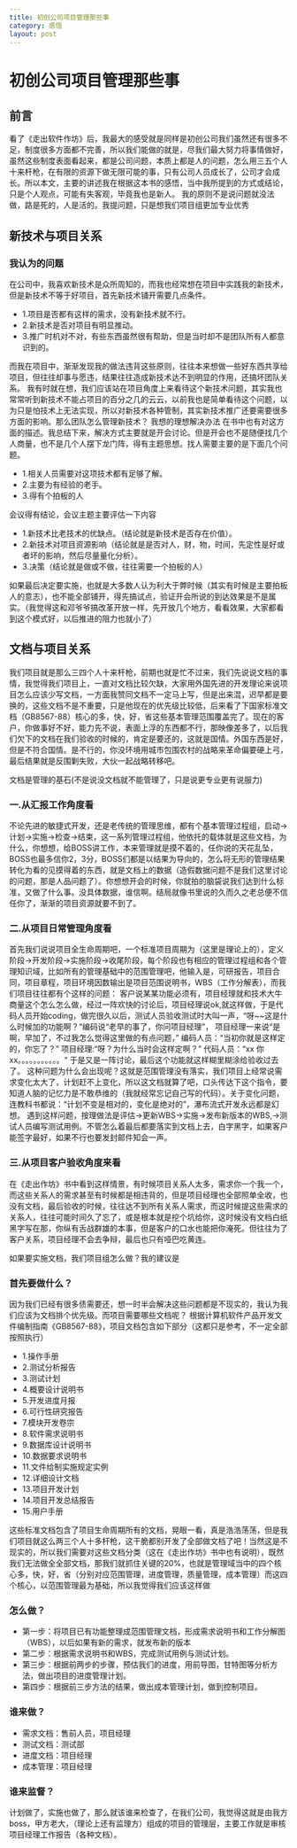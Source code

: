 ```yaml
---
title: 初创公司项目管理那些事
category: 感悟
layout: post
---
```


# 初创公司项目管理那些事

## 前言


看了《走出软件作坊》后，我最大的感受就是同样是初创公司我们虽然还有很多不足，制度很多方面都不完善，所以我们能做的就是，尽我们最大努力将事情做好，虽然这些制度表面看起来，都是公司问题，本质上都是人的问题，怎么用三五个人十来杆枪，在有限的资源下做无限可能的事，只有公司人员成长了，公司才会成长。所以本文，主要的讲述我在根据这本书的感悟，当中我所提到的方式或结论，只是个人观点，可能有失客观，毕竟我也是新人。
我的原则不是说问题就没法做，路是死的，人是活的。我提问题，只是想我们项目组更加专业优秀

## 新技术与项目关系

### 我认为的问题

在公司中，我喜欢新技术是众所周知的，而我也经常想在项目中实践我的新技术，但是新技术不等于好项目，首先新技术铺开需要几点条件。

*   1.项目是否都有这样的需求，没有新技术就不行。
*   2.新技术是否对项目有明显推动。
*   3.推广时机对不对，有些东西虽然很有帮助，但是当时却不是团队所有人都意识到的。

而我在项目中，渐渐发现我的做法违背这些原则，往往本来想做一些好东西共享给项目，但往往却事与愿违，结果往往造成新技术达不到明显的作用，还搞坏团队关系。
我有时就在想，我们应该站在项目角度上来看待这个新技术问题，其实我也常常听到新技术不能占项目的百分之几的云云，以前我也是简单看待这个问题，以为只是怕技术上无法实现，所以对新技术各种管制，其实新技术推广还要需要很多方面的影响。那么团队怎么管理新技术？
我想的理想解决办法
在书中也有对这方面的描述。我总结下来，解决方式主要就是开会讨论。但是开会也不是随便找几个人商量，也不是几个人摆下龙门阵，得有主题思想。找人需要主要的是下面几个问题。

* 1.相关人员需要对这项技术都有足够了解。
* 2.主要为有经验的老手。
* 3.得有个拍板的人

会议得有结论，会议主题主要评估一下内容

* 1.新技术比老技术的优缺点。（结论就是新技术是否存在价值）。
* 2.新技术对项目资源影响（结论就是是否对人，财，物，时间，先定性是好或者坏的影响，然后尽量量化分析）。
* 3.决策（结论就是做或不做，往往需要一个拍板的人）

如果最后决定要实施，也就是大多数人认为利大于弊时候（其实有时候是主要拍板人的意志），也不能全部铺开，得先搞试点，验证开会所说的到达效果是不是属实。（我觉得这和邓爷爷搞改革开放一样，先开放几个地方，看看效果，大家都看到这个模式好，以后推进的阻力也就小了）

## 文档与项目关系

我们项目就是那么三四个人十来杆枪，前期也就是忙不过来，我们先说说文档的事情，我觉得我们项目上，一直对文档比较欠缺，大家用外国先进的开发理论来说项目怎么应该少写文档，一方面我赞同文档不一定马上写，但是出来混，迟早都是要换的，这些文档不是不重要，只是他现在的优先级比较低，后来看了下国家标准文档（GB8567-88）核心的多，快，好，省这些基本管理范围覆盖完了。现在的客户，你做事好不好，能力先不说，表面上浮的东西都不行，那映像差多了，以后我们欠下的文档在我们验收的时候的，肯定是要还的，这就是国情。外国东西是好，但是不符合国情。是不行的，你没环境用城市包围农村的战略来革命偏要硬上弓，最后结果就是反围剿失败，大伙一起战略转移吧。

文档是管理的基石(不是说没文档就不能管理了，只是说更专业更有说服力)

### 一.从汇报工作角度看

不论先进的敏捷式开发，还是老传统的管理思维，都有个基本管理过程组，启动->计划->实施->检查->结束，这一系列管理过程组，他依托的载体就是这些文档，为什么，你想想，给BOSS讲工作，本来管理就是摸不着的，任你说的天花乱坠，BOSS也最多信你2，3分，BOSS们都是以结果为导向的，怎么将无形的管理结果转化为看的见摸得着的东西，就是文档上的数据（造假数据问题不是我们这里讨论的问题，那是人品问题了）。你想想开会的时候，你就拍的脑袋说我们达到什么标准，又做了什么事。没具体数据，谁信啊。结局就像书里说的久而久之老总便不信任你了，渐渐的项目资源就要不到了。

### 二.从项目日常管理角度看

首先我们说说项目全生命周期吧，一个标准项目周期为（这里是理论上的），定义阶段->开发阶段->实施阶段->收尾阶段，每个阶段也有相应的管理过程组和各个管理知识域，比如所有的管理基础中的范围管理吧，他输入是，可研报告，项目合同，项目章程，项目环境因数输出是项目范围说明书，WBS（工作分解表），而我们项目往往都有个这样的问题：
客户说某某功能必须有，项目经理就和技术大牛商量这个怎么怎么做，经过一阵欢快的讨论后，项目经理说ok,就这样做，于是代码人员开始coding，做完很久以后，测试人员验收测试时大叫一声，“呀~~这是什么时候加的功能啊？”编码说“老早的事了，你问项目经理”，
项目经理一来说“是啊，早加了，不过我怎么觉得这里做的有点问题，”
编码人员：“当初你就是这样定的，你忘了？”
项目经理:“呀？为什么当时会这样定啊？”
代码人员：“xx 你xx。。。。。。。。。。。“
于是又是一阵讨论，最后这个功能就这样糊里糊涂给验收过去了。
这种问题为什么会出现呢？这就是范围管理没有落实，我们项目上经常说需求变化太大了，计划赶不上变化，所以这文档就算了吧，口头传达下这个指令，要知道人脑的记忆力是不敢恭维的（我就经常忘记自己写的代码）。关于变化问题，连教科书都说：“计划不变是相对的，变化是绝对的”，瀑布流式开发永远都是幻想。
遇到这样问题，按理做法是评估->更新WBS->实施->发布新版本的WBS,->测试人员编写测试用例。不管怎么着最后都要落实到文档上去，白字黑字，如果客户能签字最好，如果不行也要发封邮件知会一声。

### 三.从项目客户验收角度来看

在《走出作坊》书中看到这样情景，有时候项目关系人太多，需求你一个我一个，而这些关系人的需求甚至有时候都是相违背的，但是项目经理也全部照单全收，也没有文档，最后验收的时候，往往达不到所有关系人需求，而这时候提这些需求的关系人，往往可能时间久了忘了，或是根本就是挖个坑给你，这时候没有文档白纸黑字写在那，你纵有舌战群雄的本事，但是客户的口水也能把你淹死。但往往为了客户关系，项目经理不会去争辩，最后也只有哑巴吃黄连。

如果要实施文档，我们项目组怎么做？我的建议是

### 首先要做什么？

因为我们已经有很多债需要还，想一时半会解决这些问题都是不现实的，我认为我们应该为文档排个优先级。而项目需要哪些文档呢？
根据计算机软件产品开发文件编制指南《GB8567-88》，项目文档包含如下部分（这都只是参考，不一定全部按照执行）

* 1.操作手册
* 2.测试分析报告
* 3.测试计划
* 4.概要设计说明书
* 5.开发进度月报
* 6.可行性研究报告
* 7.模块开发卷宗
* 8.软件需求说明书
* 9.数据库设计说明书
* 10.数据要求说明书
* 11.文件给制实施规定实例
* 12.详细设计文档
* 13.项目开发计划
* 14.项目开发总结报告
* 15.用户手册

这些标准文档包含了项目生命周期所有的文档，晃眼一看，真是浩浩荡荡，但是我们项目就这么两三个人十多杆枪，这干脆都别开发了全部做文档了吧！当然这是不现实的，所以我们需要对这些文档分类（这在《走出作坊》书中也有说明），既然我们无法做全全部文档，那我们就抓住关键的20%，也就是管理域当中的四个核心多，快，好，省（分别对应范围管理，进度管理，质量管理，成本管理）而这四个核心，以范围管理最为基础，所以我觉得我们应该这样做

### 怎么做？
* 第一步：将项目已有功能整理成范围管理文档，形成需求说明书和工作分解图（WBS），以后如果有新的需求，就发布新的版本
* 第二步：根据需求说明书和WBS，完成测试用例与测试计划。
* 第三步：根据前两步的步骤，预估我们的进度，用前导图，甘特图等分析方法，做出项目的进度管理计划。
* 第四步：根据前三步方法的结果，做出成本管理计划，做到控制项目。

### 谁来做？
* 需求文档：售前人员，项目经理
* 测试文档：测试部
* 进度文档：项目经理
* 成本管理：项目经理

### 谁来监督？
计划做了，实施也做了，那么就该谁来检查了，在我们公司，我觉得这就是由我方boss，甲方老大，（理论上还有监理方）组成的项目的管理层，主要工作就是审核项目经理工作报告（各种文档）。